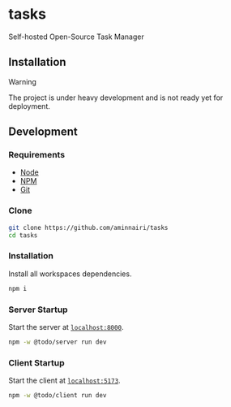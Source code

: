 # tasks

Self-hosted Open-Source Task Manager

## Installation

> [!WARNING]
> The project is under heavy development and is not ready yet for deployment.

## Development

### Requirements

- [Node](https://nodejs.org)
- [NPM](https://npmjs.com)
- [Git](https://git-scm.com/)

### Clone

```bash
git clone https://github.com/aminnairi/tasks
cd tasks
```

### Installation

Install all workspaces dependencies.

```bash
npm i
```

### Server Startup

Start the server at [`localhost:8000`](http://localhost:8000).

```bash
npm -w @todo/server run dev
```

### Client Startup

Start the client at [`localhost:5173`](http://localhost:5173).

```bash
npm -w @todo/client run dev
```